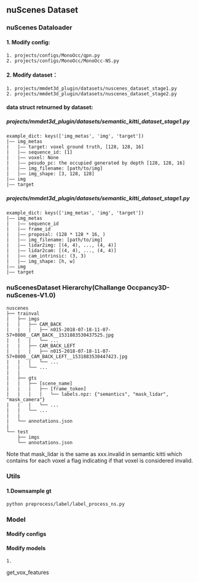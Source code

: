 ## nuScenes Dataset
### nuScenes Dataloader
#### 1. Modify config:
    1. projects/configs/MonoOcc/qpn.py
    2. projects/configs/MonoOcc/MonoOcc-NS.py
#### 2. Modify dataset：
    1. projects/mmdet3d_plugin/datasets/nuscenes_dataset_stage1.py
    2. projects/mmdet3d_plugin/datasets/nuscenes_dataset_stage2.py
#### data struct retnurned by dataset: 
##### projects/mmdet3d_plugin/datasets/semantic_kitti_dataset_stage1.py
    example_dict: keys(['img_metas', 'img', 'target'])
    |—— img_metas
    |   |—— target: voxel ground truth, [128, 128, 16] 
    |   |—— sequence_id: [1]
    |   |—— voxel: None
    |   |—— pesudo_pc: the occupied generated by depth [128, 128, 16]
    |   |—— img_filename: [path/to/img]
    |   |—— img_shape: [3, 128, 128]
    |—— img
    |—— target
##### projects/mmdet3d_plugin/datasets/semantic_kitti_dataset_stage1.py
    example_dict: keys(['img_metas', 'img', 'target'])
    |—— img_metas
    |   |—— sequence_id
    |   |—— frame_id
    |   |—— proposal: (128 * 128 * 16, )
    |   |—— img_filename: [path/to/img]
    |   |—— lidar2img: [(4, 4), ..., (4, 4)]
    |   |—— lidar2cam: [(4, 4), ..., (4, 4)]
    |   |—— cam_intrinsic: (3, 3)
    |   |—— img_shape: [h, w]
    |—— img
    |—— target
### nuScenesDataset Hierarchy(Challange Occpancy3D-nuScenes-V1.0)
    nuscenes
    ├── trainval
    |   ├── imgs
    |   |   ├── CAM_BACK
    |   |   |   ├── n015-2018-07-18-11-07-57+0800__CAM_BACK__1531883530437525.jpg
    |   |   |   └── ...
    |   |   ├── CAM_BACK_LEFT
    |   |   |   ├── n015-2018-07-18-11-07-57+0800__CAM_BACK_LEFT__1531883530447423.jpg
    |   |   |   └── ...
    |   |   └── ...
    |   |     
    |   ├── gts  
    |   |   ├── [scene_name]
    |   |   |   ├── [frame_token]
    |   |   |   |   └── labels.npz: {"semantics", "mask_lidar", "mask_camera"}
    |   |   |   └── ...
    |   |   └── ...
    |   |
    |   └── annotations.json
    |
    └── test
        ├── imgs
        └── annotations.json
    
Note that mask_lidar is the same as xxx.invalid in semantic kitti which contains for each voxel a flag indicating if that voxel is considered invalid. 

### Utils
#### 1.Downsample gt 
    python preprocess/label/label_process_ns.py


### Model
#### Modify configs
#### Modify models
    1. 

get_vox_features

